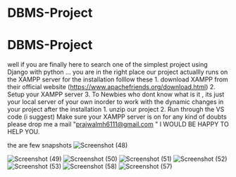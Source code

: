 # DBMS-Project
# DBMS-Project
well if you are finally here to search one of the simplest project using Django with python ... you are in the right place 
our project actuallly runs on the XAMPP server for the installation folllow these 
                  1. download XAMPP from their official website (https://www.apachefriends.org/download.html)
                  2. Setup your XAMPP server 
                  3. To Newbies who dont know what is it , its just your local server of your own inorder to work with the dynamic changes in your project
after the installation 
                  1. unzip our project 
                  2. Run through the VS code (i suggest)
                  Make sure your XAMPP server is on 
for any kind of doubts please drop me a mail "prajwalmh6111@gmail.com " I WOULD BE HAPPY TO HELP YOU.

the are few snapshots 
![Screenshot (48)](https://user-images.githubusercontent.com/120583820/214115125-b7788e90-eb56-43df-a3a3-c3b0fd831e20.png)

![Screenshot (49)](https://user-images.githubusercontent.com/120583820/214114636-8b316894-5509-4df0-ae0e-d7e56bcd44a3.png) 
![Screenshot (50)](https://user-images.githubusercontent.com/120583820/214115048-a50bc1a0-8193-4e1b-9871-49af0b115325.png)
![Screenshot (51)](https://user-images.githubusercontent.com/120583820/214115062-6fe52564-156e-48f0-9dd0-b9318dca980c.png)
![Screenshot (52)](https://user-images.githubusercontent.com/120583820/214115068-9bd345c4-9694-41a9-abea-d59add69259d.png)
![Screenshot (53)](https://user-images.githubusercontent.com/120583820/214115072-fb982cd3-6114-44ac-858a-77e72785d8b0.png)
![Screenshot (58)](https://user-images.githubusercontent.com/120583820/214115080-996c0dfd-9457-4429-a274-629d0539a5a8.png)
![Screenshot (57)](https://user-images.githubusercontent.com/120583820/214115092-9b7307cf-10d0-45f8-ac44-3f3f8f2a89eb.png)
